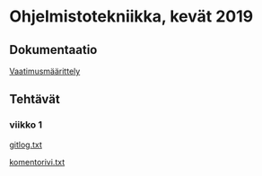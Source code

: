 # Ohjelmistotekniikka, kevät 2019 

## Dokumentaatio

[Vaatimusmäärittely](https://github.com/guotin/ohjelmistotekniikka/blob/master/Ruokakululaskuri/dokumentaatio/vaatimusmaarittely.md)

## Tehtävät

### viikko 1

[gitlog.txt](https://github.com/guotin/ohjelmistotekniikka/blob/master/laskarit/viikko1/gitlog.txt)

[komentorivi.txt](https://github.com/guotin/ohjelmistotekniikka/blob/master/laskarit/viikko1/komentorivi.txt)
